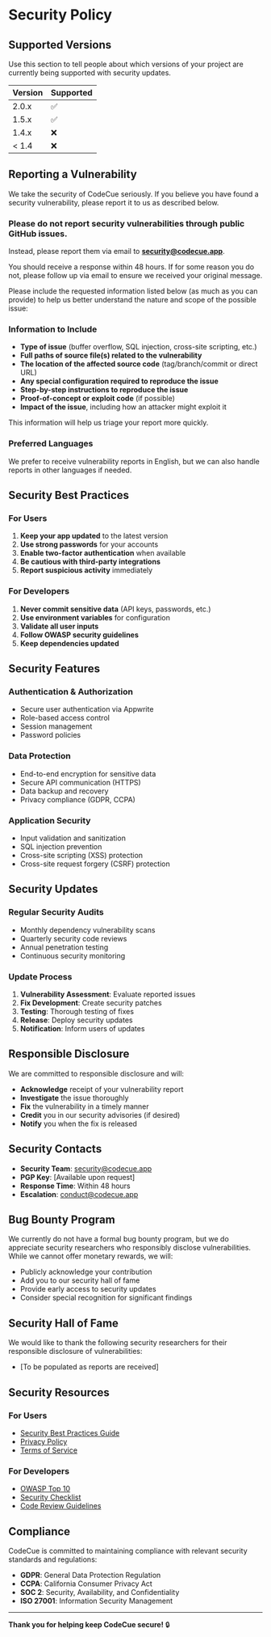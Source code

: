 # Security Policy

## Supported Versions

Use this section to tell people about which versions of your project are currently being supported with security updates.

| Version | Supported          |
| ------- | ------------------ |
| 2.0.x   | :white_check_mark: |
| 1.5.x   | :white_check_mark: |
| 1.4.x   | :x:                |
| < 1.4   | :x:                |

## Reporting a Vulnerability

We take the security of CodeCue seriously. If you believe you have found a security vulnerability, please report it to us as described below.

### **Please do not report security vulnerabilities through public GitHub issues.**

Instead, please report them via email to **security@codecue.app**.

You should receive a response within 48 hours. If for some reason you do not, please follow up via email to ensure we received your original message.

Please include the requested information listed below (as much as you can provide) to help us better understand the nature and scope of the possible issue:

### Information to Include

- **Type of issue** (buffer overflow, SQL injection, cross-site scripting, etc.)
- **Full paths of source file(s) related to the vulnerability**
- **The location of the affected source code** (tag/branch/commit or direct URL)
- **Any special configuration required to reproduce the issue**
- **Step-by-step instructions to reproduce the issue**
- **Proof-of-concept or exploit code** (if possible)
- **Impact of the issue**, including how an attacker might exploit it

This information will help us triage your report more quickly.

### Preferred Languages

We prefer to receive vulnerability reports in English, but we can also handle reports in other languages if needed.

## Security Best Practices

### For Users

1. **Keep your app updated** to the latest version
2. **Use strong passwords** for your accounts
3. **Enable two-factor authentication** when available
4. **Be cautious with third-party integrations**
5. **Report suspicious activity** immediately

### For Developers

1. **Never commit sensitive data** (API keys, passwords, etc.)
2. **Use environment variables** for configuration
3. **Validate all user inputs**
4. **Follow OWASP security guidelines**
5. **Keep dependencies updated**

## Security Features

### Authentication & Authorization
- Secure user authentication via Appwrite
- Role-based access control
- Session management
- Password policies

### Data Protection
- End-to-end encryption for sensitive data
- Secure API communication (HTTPS)
- Data backup and recovery
- Privacy compliance (GDPR, CCPA)

### Application Security
- Input validation and sanitization
- SQL injection prevention
- Cross-site scripting (XSS) protection
- Cross-site request forgery (CSRF) protection

## Security Updates

### Regular Security Audits
- Monthly dependency vulnerability scans
- Quarterly security code reviews
- Annual penetration testing
- Continuous security monitoring

### Update Process
1. **Vulnerability Assessment**: Evaluate reported issues
2. **Fix Development**: Create security patches
3. **Testing**: Thorough testing of fixes
4. **Release**: Deploy security updates
5. **Notification**: Inform users of updates

## Responsible Disclosure

We are committed to responsible disclosure and will:

- **Acknowledge** receipt of your vulnerability report
- **Investigate** the issue thoroughly
- **Fix** the vulnerability in a timely manner
- **Credit** you in our security advisories (if desired)
- **Notify** you when the fix is released

## Security Contacts

- **Security Team**: security@codecue.app
- **PGP Key**: [Available upon request]
- **Response Time**: Within 48 hours
- **Escalation**: conduct@codecue.app

## Bug Bounty Program

We currently do not have a formal bug bounty program, but we do appreciate security researchers who responsibly disclose vulnerabilities. While we cannot offer monetary rewards, we will:

- Publicly acknowledge your contribution
- Add you to our security hall of fame
- Provide early access to security updates
- Consider special recognition for significant findings

## Security Hall of Fame

We would like to thank the following security researchers for their responsible disclosure of vulnerabilities:

- [To be populated as reports are received]

## Security Resources

### For Users
- [Security Best Practices Guide](https://github.com/yourusername/code-cue/wiki/Security-Best-Practices)
- [Privacy Policy](https://codecue.app/privacy)
- [Terms of Service](https://codecue.app/terms)

### For Developers
- [OWASP Top 10](https://owasp.org/www-project-top-ten/)
- [Security Checklist](https://github.com/yourusername/code-cue/wiki/Security-Checklist)
- [Code Review Guidelines](https://github.com/yourusername/code-cue/wiki/Code-Review-Guidelines)

## Compliance

CodeCue is committed to maintaining compliance with relevant security standards and regulations:

- **GDPR**: General Data Protection Regulation
- **CCPA**: California Consumer Privacy Act
- **SOC 2**: Security, Availability, and Confidentiality
- **ISO 27001**: Information Security Management

---

**Thank you for helping keep CodeCue secure!** 🔒 